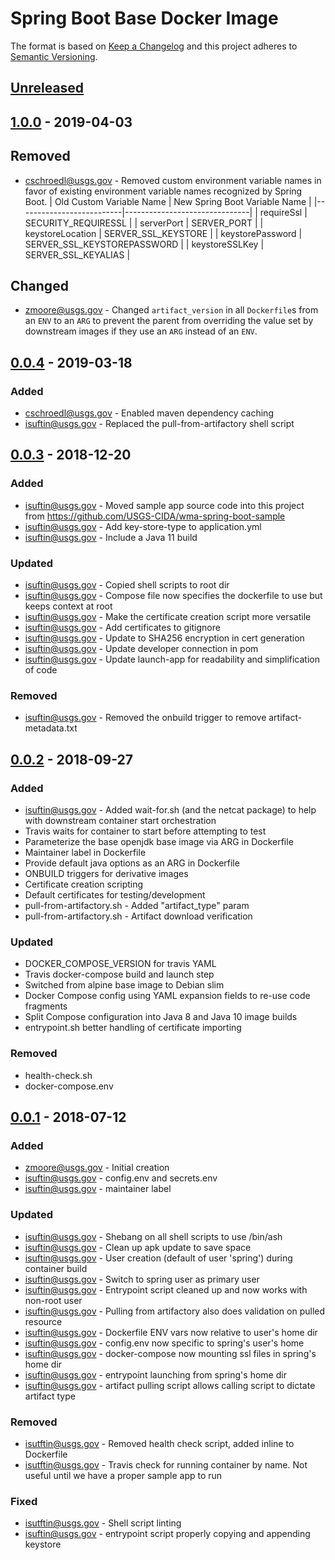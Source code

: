 # Spring Boot Base Docker Image

The format is based on [Keep a Changelog](http://keepachangelog.com/)
and this project adheres to [Semantic Versioning](http://semver.org/).

## [Unreleased]

## [1.0.0] - 2019-04-03

## Removed

- cschroedl@usgs.gov - Removed custom environment variable names in favor of existing environment variable names recognized by Spring Boot.
    | Old Custom Variable Name | New Spring Boot Variable Name |
    |--------------------------|-------------------------------|
    | requireSsl               | SECURITY_REQUIRESSL           |
    | serverPort               | SERVER_PORT                   |
    | keystoreLocation         | SERVER_SSL_KEYSTORE           |
    | keystorePassword         | SERVER_SSL_KEYSTOREPASSWORD   |
    | keystoreSSLKey           | SERVER_SSL_KEYALIAS           |

## Changed

- zmoore@usgs.gov - Changed `artifact_version` in all `Dockerfile`s  from an `ENV` to an `ARG` to prevent the parent from overriding the value set by downstream images if they use an `ARG` instead of an `ENV`.

## [0.0.4] - 2019-03-18

### Added
- cschroedl@usgs.gov - Enabled maven dependency caching
- isuftin@usgs.gov - Replaced the pull-from-artifactory shell script

## [0.0.3] - 2018-12-20
### Added
- isuftin@usgs.gov - Moved sample app source code into this project from https://github.com/USGS-CIDA/wma-spring-boot-sample
- isuftin@usgs.gov - Add key-store-type to application.yml
- isuftin@usgs.gov - Include a Java 11 build

### Updated
- isuftin@usgs.gov - Copied shell scripts to root dir
- isuftin@usgs.gov - Compose file now specifies the dockerfile to use but keeps context at root
- isuftin@usgs.gov - Make the certificate creation script more versatile
- isuftin@usgs.gov - Add certificates to gitignore
- isuftin@usgs.gov - Update to SHA256 encryption in cert generation
- isuftin@usgs.gov - Update developer connection in pom
- isuftin@usgs.gov - Update launch-app for readability and simplification of code

### Removed
- isuftin@usgs.gov - Removed the onbuild trigger to remove artifact-metadata.txt

## [0.0.2] - 2018-09-27
### Added
- isuftin@usgs.gov - Added wait-for.sh (and the netcat package) to help with
downstream container start orchestration
- Travis waits for container to start before attempting to test
- Parameterize the base openjdk base image via ARG in Dockerfile
- Maintainer label in Dockerfile
- Provide default java options as an ARG in Dockerfile
- ONBUILD triggers for derivative images
- Certificate creation scripting
- Default certificates for testing/development
- pull-from-artifactory.sh - Added "artifact_type" param
- pull-from-artifactory.sh - Artifact download verification

### Updated
- DOCKER_COMPOSE_VERSION for travis YAML
- Travis docker-compose build and launch step
- Switched from alpine base image to Debian slim
- Docker Compose config using YAML expansion fields to re-use code fragments
- Split Compose configuration into Java 8 and Java 10 image builds
- entrypoint.sh better handling of certificate importing

### Removed
- health-check.sh
- docker-compose.env


## [0.0.1] - 2018-07-12
### Added
- zmoore@usgs.gov - Initial creation
- isuftin@usgs.gov - config.env and secrets.env
- isuftin@usgs.gov - maintainer label

### Updated
- isuftin@usgs.gov - Shebang on all shell scripts to use /bin/ash
- isuftin@usgs.gov - Clean up apk update to save space
- isuftin@usgs.gov - User creation (default of user 'spring') during container build
- isuftin@usgs.gov - Switch to spring user as primary user
- isuftin@usgs.gov - Entrypoint script cleaned up and now works with non-root user
- isuftin@usgs.gov - Pulling from artifactory also does validation on pulled resource
- isuftin@usgs.gov - Dockerfile ENV vars now relative to user's home dir
- isuftin@usgs.gov - config.env now specific to spring's user's home
- isuftin@usgs.gov - docker-compose now mounting ssl files in spring's home dir
- isuftin@usgs.gov - entrypoint launching from spring's home dir
- isuftin@usgs.gov - artifact pulling script allows calling script to dictate artifact type

### Removed
- isutftin@usgs.gov - Removed health check script, added inline to Dockerfile
- isutftin@usgs.gov - Travis check for running container by name. Not useful until
  we have a proper sample app to run

### Fixed
- isutftin@usgs.gov - Shell script linting
- isuftin@usgs.gov - entrypoint script properly copying and appending keystore

[Unreleased]: https://github.com/USGS-CIDA/docker-wma-spring-boot-base/compare/1.0.0...master
[1.0.0]: https://github.com/USGS-CIDA/docker-wma-spring-boot-base/compare/0.0.4...1.0.0
[0.0.4]: https://github.com/USGS-CIDA/docker-wma-spring-boot-base/compare/0.0.3...0.0.4
[0.0.3]: https://github.com/USGS-CIDA/docker-wma-spring-boot-base/compare/0.0.2...0.0.3
[0.0.2]: https://github.com/USGS-CIDA/docker-wma-spring-boot-base/compare/0.0.1...0.0.2
[0.0.1]: https://github.com/USGS-CIDA/docker-wma-spring-boot-base/tree/0.0.1
